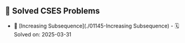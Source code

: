 ## 📝 **Solved CSES Problems**
- 🔹 [Increasing Subsequence](./01145-Increasing Subsequence) - 🗓️ Solved on: 2025-03-31